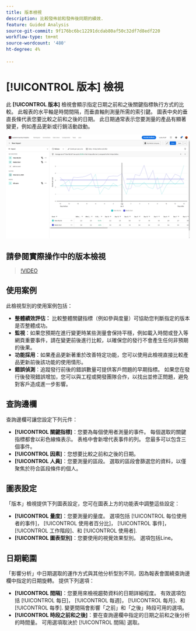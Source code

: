 ```yaml
---
title: 版本檢視
description: 比較發佈前和發佈後同期的績效.
feature: Guided Analysis
source-git-commit: 9f176bc6bc12291dcdab80af50c32df7d8edf220
workflow-type: tm+mt
source-wordcount: '480'
ht-degree: 4%

---
```


# [!UICONTROL 版本] 檢視

此 **[!UICONTROL 版本]** 檢視會顯示指定日期之前和之後關鍵指標執行方式的比較。 此報表的水平軸是時間間隔，而垂直軸則測量所需的索引鍵。 圖表中央的垂直長條代表您要比較之前和之後的日期。 此日期通常表示您要測量的產品有顯著變更，例如產品更新或行銷活動啟動。

![版本](../assets/release.png)

## 請參閱實際操作中的版本檢視

>[!VIDEO](https://video.tv.adobe.com/v/3421665/?learn=on)

## 使用案例

此檢視型別的使用案例包括：

* **整體績效評估：** 比較整體關鍵指標（例如參與度量）可協助您判斷指定的版本是否整體成功。
* **監視**：如果您預期在進行變更時某些測量會保持平穩，例如載入時間或登入等網頁重要事件，請在變更前後進行比較，以確保您的發行不會產生任何非預期的後果。
* **功能採用**：如果產品更新著重於改善特定功能，您可以使用此檢視直接比較產品更新前後該功能的使用情形。
* **錯誤偵測**：追蹤發行前後的錯誤數量可提供客戶問題的早期指標。 如果您在發行後發現錯誤增加，您可以與工程或開發團隊合作，以找出並修正問題，避免對客戶造成進一步影響。

## 查詢邊欄

查詢邊欄可讓您設定下列元件：

* **[!UICONTROL 關鍵指標]**：您要為每個使用者測量的事件。 每個選取的關鍵指標都會以彩色線條表示。 表格中會新增代表事件的列。 您最多可以包含三個事件。
* **[!UICONTROL 因素]**：您想要比較之前和之後的日期。
* **[!UICONTROL 人員]**：您要測量的區段。 選取的區段會篩選您的資料，以僅聚焦於符合區段條件的個人。

## 圖表設定

「版本」檢視提供下列圖表設定，您可在圖表上方的功能表中調整這些設定：

* **[!UICONTROL 量度]**：您要測量的量度。 選項包括 [!UICONTROL 每位使用者的事件]， [!UICONTROL 使用者百分比]， [!UICONTROL 事件]， [!UICONTROL 工作階段]、和 [!UICONTROL 使用者].
* **[!UICONTROL 圖表型別]**：您要使用的視覺效果型別。 選項包括Line。

## 日期範圍

「影響分析」中日期選取的運作方式與其他分析型別不同，因為報表會圍繞查詢邊欄中指定的日期旋轉。 提供下列選項：

* **[!UICONTROL 間隔]**：您要用來檢視趨勢資料的日期詳細程度。 有效選項包括 [!UICONTROL 每日]， [!UICONTROL 每週]， [!UICONTROL 每月]、和 [!UICONTROL 每季]. 變更間隔會影響「之前」和「之後」時段可用的選項。
* **[!UICONTROL 時段之前和之後]**：要在查詢邊欄中指定的日期之前和之後分析的時間量。 可用選項取決於 [!UICONTROL 間隔] 選取。
